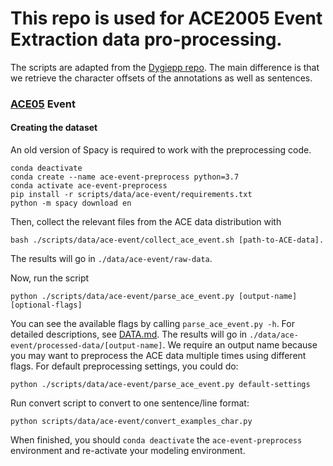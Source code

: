 # This repo is used for ACE2005 Event Extraction data pro-processing.

The scripts are adapted from the [Dygiepp repo](https://github.com/dwadden/dygiepp). The main difference is that we retrieve the character offsets of the annotations as well as sentences.

### [ACE05](https://catalog.ldc.upenn.edu/LDC2006T06) Event

#### Creating the dataset

An old version of Spacy is required to work with the preprocessing code.

```shell
conda deactivate
conda create --name ace-event-preprocess python=3.7
conda activate ace-event-preprocess
pip install -r scripts/data/ace-event/requirements.txt
python -m spacy download en
```

Then, collect the relevant files from the ACE data distribution with

```
bash ./scripts/data/ace-event/collect_ace_event.sh [path-to-ACE-data].
```

The results will go in `./data/ace-event/raw-data`.

Now, run the script

```
python ./scripts/data/ace-event/parse_ace_event.py [output-name] [optional-flags]
```

You can see the available flags by calling `parse_ace_event.py -h`. For detailed descriptions, see [DATA.md](DATA.md). The results will go in `./data/ace-event/processed-data/[output-name]`. We require an output name because you may want to preprocess the ACE data multiple times using different flags. For default preprocessing settings, you could do:

```
python ./scripts/data/ace-event/parse_ace_event.py default-settings
```

Run convert script to convert to one sentence/line format:

```
python scripts/data/ace-event/convert_examples_char.py
```

When finished, you should `conda deactivate` the `ace-event-preprocess` environment and re-activate your modeling environment.
